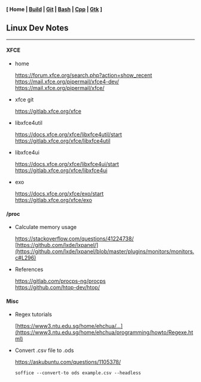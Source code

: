 **[ Home | [Build](01-Build.html) | [Git](01-Git.html) | [Bash](02-Bash.html) | [Cpp](03-Cpp.html) | [Gtk](05-Gtk.html) ]**

## Linux Dev Notes

---



#### XFCE

* home
    
    https://forum.xfce.org/search.php?action=show_recent  
    https://mail.xfce.org/pipermail/xfce4-dev/  
    https://mail.xfce.org/pipermail/xfce/  

* xfce git

    https://gitlab.xfce.org/xfce  
    
* libxfce4util
    
    https://docs.xfce.org/xfce/libxfce4util/start  
    https://gitlab.xfce.org/xfce/libxfce4util  
    
* libxfce4ui
    
    https://docs.xfce.org/xfce/libxfce4ui/start  
    https://gitlab.xfce.org/xfce/libxfce4ui  

* exo
    
    https://docs.xfce.org/xfce/exo/start  
    https://gitlab.xfce.org/xfce/exo  



<!--

* Gtk
    
    https://www.reddit.com/r/GTK/comments/xdfgjr/api_changes_in_gtk4_removal_of_gtkmenu/  
    https://news.ycombinator.com/item?id=28939752  
    https://fosspost.org/are-gtk-developers-destroying-linux-desktop-with-their-plans/  
    https://blogs.gnome.org/antoniof/2022/06/15/the-tree-view-is-undead-long-live-the-column-view%e2%80%bd/  
    https://news.ycombinator.com/item?id=29926411  
    https://news.ycombinator.com/item?id=10758192  
    
#### LXDE

* Repos
    
    https://github.com/orgs/lxqt/repositories  
    https://github.com/orgs/lxde/repositories  
    
-->


#### /proc

* Calculate memory usage
    
    https://stackoverflow.com/questions/41224738/  
    [https://github.com/lxde/lxpanel/](https://github.com/lxde/lxpanel/blob/master/plugins/monitors/monitors.c#L296)  

* References
    
    https://gitlab.com/procps-ng/procps  
    https://github.com/htop-dev/htop/  



#### Misc

* Regex tutorials
    
    [https://www3.ntu.edu.sg/home/ehchua/...](https://www3.ntu.edu.sg/home/ehchua/programming/howto/Regexe.html)  

* Convert .csv file to .ods
    
    https://askubuntu.com/questions/1105378/  
    
    ```
    soffice --convert-to ods example.csv --headless
    ```


